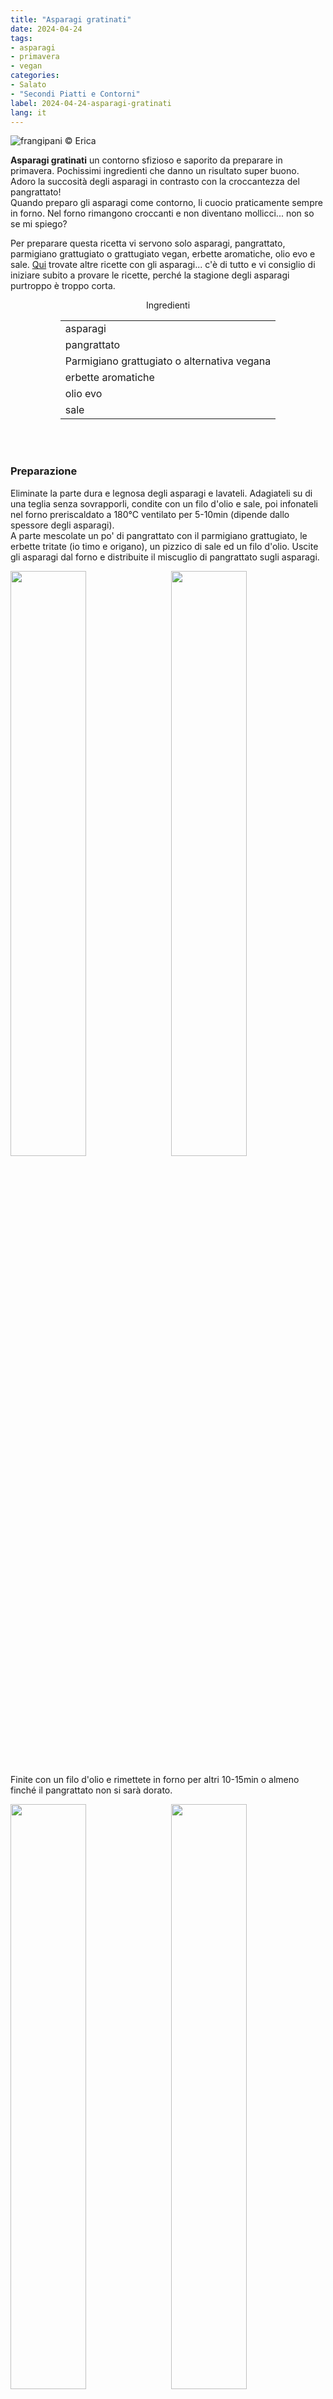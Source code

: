```yaml
---
title: "Asparagi gratinati"
date: 2024-04-24
tags: 
- asparagi
- primavera
- vegan
categories:
- Salato
- "Secondi Piatti e Contorni"
label: 2024-04-24-asparagi-gratinati
lang: it 
---
```

![](header.jpeg "frangipani © Erica")

**Asparagi gratinati** un contorno sfizioso e saporito da preparare in primavera. Pochissimi ingredienti che danno un risultato super buono. Adoro la succosità degli asparagi in contrasto con la croccantezza del pangrattato!
<br />
Quando preparo gli asparagi come contorno, li cuocio praticamente sempre in forno. Nel forno rimangono croccanti e non diventano mollicci... non so se mi spiego?

Per preparare questa ricetta vi servono solo asparagi, pangrattato, parmigiano grattugiato o grattugiato vegan, erbette aromatiche, olio evo e sale. <a href="/tags/asparagi/">Qui</a> trovate altre ricette con gli asparagi... c'è di tutto e vi consiglio di iniziare subito a provare le ricette, perché la stagione degli asparagi purtroppo è troppo corta.

<div id="wrapper" style="text-align: center">
  <div id="yourdiv" style="display: inline-block;">
    <div class="ingredients" itemscope itemtype="http://schema.org/Recipe">
      <span itemprop="name" style="display:none;">Asparagi gratinati</span>
      <span itemprop="recipeCategory" style="display:none;">Salato</span>
      <img itemprop="image" style="display:none;" class="ignore-gallery-item" src="header.jpeg"/>
      <span itemprop="author" style="display:none;">Erica Raiano</span>
      <span itemprop="description" style="display:none;">Asparagi gratinati, un contorno sfizioso e saporito da preparare in primavera. Pochissimi ingredienti che danno un risultato super buono.</span>
      <div class="ingredients-title">Ingredienti</div>
      <table>
        <tbody>
          <tr itemprop="recipeIngredient">
            <td>asparagi</td>
          </tr>
          <tr itemprop="recipeIngredient">
            <td>pangrattato</td>
          </tr> 
          <tr itemprop="recipeIngredient">
            <td>Parmigiano grattugiato o alternativa vegana</td>
          </tr>  
          <tr itemprop="recipeIngredient">
            <td>erbette aromatiche</td>
          </tr>
          <tr itemprop="recipeIngredient">
            <td>olio evo</td>
          </tr>
          <tr itemprop="recipeIngredient">
            <td>sale</td>
          </tr>
        </tbody>
      </table>
      <br></br>
    </div>
  </div>
</div>


<h3>
  <font color="grey">
    <i class="fa-solid fa-gears"></i>
  </font> Preparazione
</h3>

Eliminate la parte dura e legnosa degli asparagi e lavateli. Adagiateli su di una teglia senza sovrapporli, condite con un filo d'olio e sale, poi infonateli nel forno preriscaldato a 180°C ventilato per 5-10min (dipende dallo spessore degli asparagi).
<br />
A parte mescolate un po' di pangrattato con il parmigiano grattugiato, le erbette tritate (io timo e origano), un pizzico di sale ed un filo d'olio. Uscite gli asparagi dal forno e distribuite il miscuglio di pangrattato sugli asparagi. 
<p>
  <div style="width: 100%; margin-bottom: 0">
    <img style="float: left; width: 49%; margin-right: 1%" src="asparagi.jpeg" alt="" title="frangipani © Erica" />
    <img style="float: left; width: 49%; margin-left: 1%" src="teglia.jpeg" alt="" title="frangipani © Erica" />
    <div style="clear: both;"></div>
  </div>
</p>

Finite con un filo d'olio e rimettete in forno per altri 10-15min o almeno finché il pangrattato non si sarà dorato.
<p>
  <div style="width: 100%; margin-bottom: 0">
    <img style="float: left; width: 49%; margin-right: 1%" src="risultato1.jpeg" alt="" title="frangipani © Erica" />
    <img style="float: left; width: 49%; margin-left: 1%" src="risultato2.jpeg" alt="" title="frangipani © Erica" />
    <div style="clear: both;"></div>
  </div>
</p>

<p>
  <div style="width: 100%; margin-bottom: 0">
    <img style="float: left; width: 49%; margin-right: 1%" src="risultato3.jpeg" alt="" title="frangipani © Erica" />
    <img style="float: left; width: 49%; margin-left: 1%" src="risultato4.jpeg" alt="" title="frangipani © Erica" />
    <div style="clear: both;"></div>
  </div>
</p>

<p>
  <div style="width: 100%; margin-bottom: 0">
    <img style="float: left; width: 49%; margin-right: 1%" src="risultato5.jpeg" alt="" title="frangipani © Erica" />
    <img style="float: left; width: 49%; margin-left: 1%" src="risultato6.jpeg" alt="" title="frangipani © Erica" />
    <div style="clear: both;"></div>
  </div>
</p>

![](risultato7.jpeg "frangipani © Erica")

<h4>Buon appetito
  <font color="red">
    <i class="fa-regular fa-face-smile"></i>
  </font>
</h4>